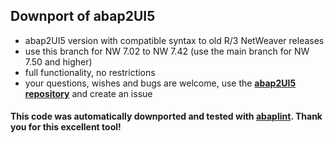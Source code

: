 ## Downport of abap2UI5

* abap2UI5 version with compatible syntax to old R/3 NetWeaver releases
* use this branch for NW 7.02 to NW 7.42 (use the main branch for NW 7.50 and higher)
* full functionality, no restrictions
* your questions, wishes and bugs are welcome, use the [**abap2UI5 repository**](https://github.com/oblomov-dev/ABAP2UI5) and create an issue

#### This code was automatically downported and tested with [abaplint](https://abaplint.org/). Thank you for this excellent tool!
